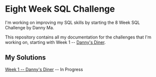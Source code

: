 # Eight Week SQL Challenge
 
I'm working on improving my SQL skills by starting the 8 Week SQL Challenge by Danny Ma.

This repository contains all my documentation for the challenges that I'm working on, starting with Week 1 -- [Danny's Diner](https://8weeksqlchallenge.com/case-study-1/).

## My Solutions

[Week 1 -- Danny's Diner](https://github.com/kristenvinh/Eight-Week-SQL-Challenge/blob/main/Week%201/Solution.sql) -- In Progress

